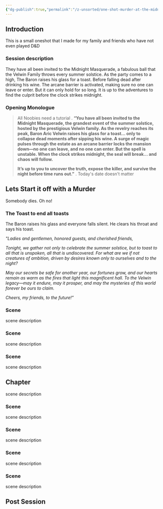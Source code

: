 ```yaml
---
{"dg-publish":true,"permalink":"/z-unsorted/one-shot-murder-at-the-midnight-masquerade/"}
---
```


## Introduction
This is a small oneshot that I made for my family and friends who have not even played D&D
### Session description
They have all been invited to the Midnight Masquerade, a fabulous ball that the Velwin Family throws every summer solstice. As the party comes to a high, The Baron raises his glass for a toast. Before falling dead after drinking his wine. The arcane barrier is activated, making sure no one can leave or enter. But it can only hold for so long. It is up to the adventures to find the culprit before the clock strikes midnight.

### Opening Monologue
> All Noobies need a tutorial
> .
> **“You have all been invited to the Midnight Masquerade, the grandest event of the summer solstice, hosted by the prestigious Velwin family. As the revelry reaches its peak, Baron Aric Velwin raises his glass for a toast… only to collapse dead moments after sipping his wine. A surge of magic pulses through the estate as an arcane barrier locks the mansion down—no one can leave, and no one can enter. But the spell is unstable. When the clock strikes midnight, the seal will break... and chaos will follow.**
> 
> **It’s up to you to uncover the truth, expose the killer, and survive the night before time runs out.”**
> .
> Today's date doesn't matter


## Lets Start it off with a Murder
Somebody dies. Oh no!

### The Toast to end all toasts
The Baron raises his glass and everyone falls silent. He clears his throat and says his toast.

_"Ladies and gentlemen, honored guests, and cherished friends,_

_Tonight, we gather not only to celebrate the summer solstice, but to toast to all that is _unspoken_, all that is _undiscovered_. For what are we if not creatures of ambition, driven by desires known only to ourselves and to the night?_

_May our secrets be safe for another year, our fortunes grow, and our hearts remain as warm as the fires that light this magnificent hall. To the Velwin legacy—may it endure, may it prosper, and may the mysteries of this world forever be ours to claim._

_Cheers, my friends, to the future!”_

### Scene
scene description

### Scene
scene description

### Scene
scene description

## Chapter
scene description

### Scene
scene description

### Scene
scene description

### Scene
scene description

### Scene
scene description


## Post Session
